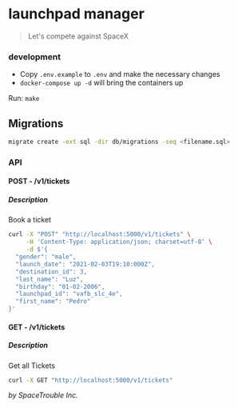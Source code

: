# launchpad manager

> Let's compete against SpaceX

### development

* Copy `.env.example` to `.env` and make the necessary changes
* `docker-compose up -d` will bring the containers up

Run: `make`

## Migrations

```bash
migrate create -ext sql -dir db/migrations -seq <filename.sql>
```

### API

#### **POST** - /v1/tickets
##### Description
Book a ticket
```sh
curl -X "POST" "http://localhost:5000/v1/tickets" \
     -H 'Content-Type: application/json; charset=utf-8' \
     -d $'{
  "gender": "male",
  "launch_date": "2021-02-03T19:10:000Z",
  "destination_id": 3,
  "last_name": "Luz",
  "birthday": "01-02-2006",
  "launchpad_id": "vafb_slc_4e",
  "first_name": "Pedro"
}'
```

#### **GET** - /v1/tickets
##### Description
Get all Tickets
```sh
curl -X GET "http://localhost:5000/v1/tickets"
```

_by SpaceTrouble Inc._